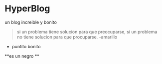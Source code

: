 # HyperBlog

un blog increible y bonito 

> si un problema tiene solucion para que preocuparse, si un problema no tiene solucion para que procuparse.
-amarillo

* puntito bonito

**es un negro **
